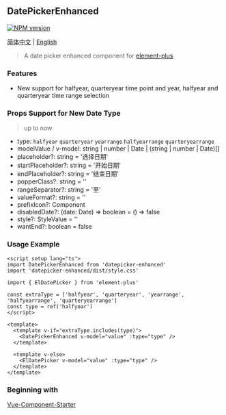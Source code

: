 ## DatePickerEnhanced

[![NPM version](https://img.shields.io/npm/v/datepicker-enhanced)](https://www.npmjs.com/package/datepicker-enhanced)

[简体中文](./README_zhCN.md) | [English](./README.md)

> A date picker enhanced component for [element-plus](https://github.com/element-plus/element-plus)

### Features

- New support for halfyear, quarteryear time point and year, halfyear and quarteryear time range selection

### Props Support for New Date Type

> up to now

- type: `halfyear` `quarteryear` `yearrange` `halfyearrange` `quarteryearrange`
- modelValue / v-model:  string | number | Date | (string | number | Date)[]
- placeholder?: string = '选择日期'
- startPlaceholder?: string = '开始日期'
- endPlaceholder?: string = '结束日期'
- popperClass?: string = ''
- rangeSeparator?: string = '至'
- valueFormat?: string = ''
- prefixIcon?: Component
- disabledDate?: (date: Date) => boolean = () => false
- style?: StyleValue = ''
- wantEnd?: boolean = false

### Usage Example

```vue
<script setup lang="ts">
import DatePickerEnhanced from 'datepicker-enhanced'
import 'datepicker-enhanced/dist/style.css'

import { ElDatePicker } from 'element-plus'

const extraType = ['halfyear', 'quarteryear', 'yearrange', 'halfyearrange', 'quarteryearrange']
const type = ref('halfyear')
</script>

<template>
  <template v-if="extraType.includes(type)">
    <DatePickerEnhanced v-model="value" :type="type" />
  </template>

  <template v-else>
    <ElDatePicker v-model="value" :type="type" />
  </template>
</template>
```

### Beginning with

[Vue-Component-Starter](https://github.com/peterroe/un/tree/main/templates/vue-component-starter)
